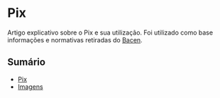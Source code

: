 # Pix

Artigo explicativo sobre o Pix e sua utilização. Foi utilizado como base informações e normativas retiradas do [Bacen](https://www.bcb.gov.br/estabilidadefinanceira/pix).

## Sumário


- [Pix](pix.md)
- [Imagens](images)
